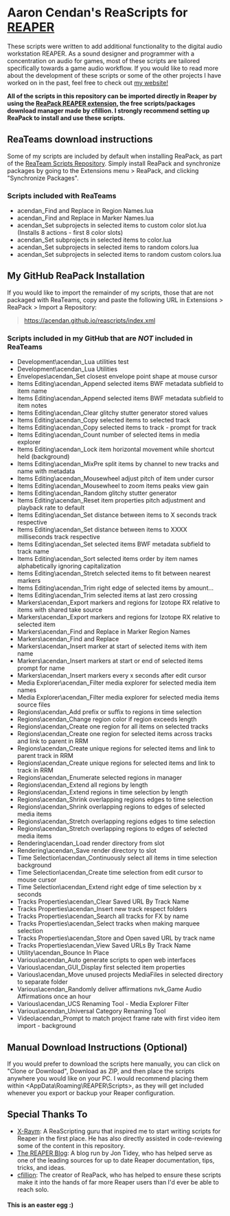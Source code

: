 # Aaron Cendan's ReaScripts for [REAPER](https://reaper.fm)
These scripts were written to add additional functionality to the digital audio workstation REAPER. As a sound designer and programmer with a concentration on audio for games, most of these scripts are tailored specifically towards a game audio workflow. If you would like to read more about the development of these scripts or some of the other projects I have worked on in the past, feel free to check out [my website!](https://www.aaroncendan.me/)

**All of the scripts in this repository can be imported directly in Reaper by using the [ReaPack REAPER extension](https://reapack.com/), the free scripts/packages download manager made by cfillion. I strongly recommend setting up ReaPack to install and use these scripts.**

## ReaTeams download instructions
Some of my scripts are included by default when installing ReaPack, as part of the [ReaTeam Scripts Repository](https://github.com/ReaTeam/ReaScripts). Simply install ReaPack and synchronize packages by going to the Extensions menu > ReaPack, and clicking "Synchronize Packages".

### Scripts included with ReaTeams
- acendan_Find and Replace in Region Names.lua
- acendan_Find and Replace in Marker Names.lua
- acendan_Set subprojects in selected items to custom color slot.lua (Installs 8 actions - first 8 color slots)
- acendan_Set subprojects in selected items to color.lua
- acendan_Set subprojects in selected items to random colors.lua
- acendan_Set subprojects in selected items to random custom colors.lua

## My GitHub ReaPack Installation
If you would like to import the remainder of my scripts, those that are not packaged with ReaTeams, copy and paste the following URL in Extensions > ReaPack > Import a Repository:
> https://acendan.github.io/reascripts/index.xml

### Scripts included in my GitHub that are *NOT* included in ReaTeams
 - Development\acendan_Lua utilities test
 - Development\acendan_Lua Utilities
 - Envelopes\acendan_Set closest envelope point shape at mouse cursor
 - Items Editing\acendan_Append selected items BWF metadata subfield to item name
 - Items Editing\acendan_Append selected items BWF metadata subfield to item notes
 - Items Editing\acendan_Clear glitchy stutter generator stored values
 - Items Editing\acendan_Copy selected items to selected track
 - Items Editing\acendan_Copy selected items to track - prompt for track
 - Items Editing\acendan_Count number of selected items in media explorer
 - Items Editing\acendan_Lock item horizontal movement while shortcut held (background)
 - Items Editing\acendan_MixPre split items by channel to new tracks and name with metadata
 - Items Editing\acendan_Mousewheel adjust pitch of item under cursor
 - Items Editing\acendan_Mousewheel to zoom items peaks view gain
 - Items Editing\acendan_Random glitchy stutter generator
 - Items Editing\acendan_Reset item properties pitch adjustment and playback rate to default
 - Items Editing\acendan_Set distance between items to X seconds track respective
 - Items Editing\acendan_Set distance between items to XXXX milliseconds track respective
 - Items Editing\acendan_Set selected items BWF metadata subfield to track name
 - Items Editing\acendan_Sort selected items order by item names alphabetically ignoring capitalization
 - Items Editing\acendan_Stretch selected items to fit between nearest markers
 - Items Editing\acendan_Trim right edge of selected items by amount...
 - Items Editing\acendan_Trim selected items at last zero crossing
 - Markers\acendan_Export markers and regions for Izotope RX relative to items with shared take source
 - Markers\acendan_Export markers and regions for Izotope RX relative to selected item
 - Markers\acendan_Find and Replace in Marker Region Names
 - Markers\acendan_Find and Replace
 - Markers\acendan_Insert marker at start of selected items with item name
 - Markers\acendan_Insert markers at start or end of selected items prompt for name
 - Markers\acendan_Insert markers every x seconds after edit cursor
 - Media Explorer\acendan_Filter media explorer for selected media item names
 - Media Explorer\acendan_Filter media explorer for selected media items source files
 - Regions\acendan_Add prefix or suffix to regions in time selection
 - Regions\acendan_Change region color if region exceeds length
 - Regions\acendan_Create one region for all items on selected tracks
 - Regions\acendan_Create one region for selected items across tracks and link to parent in RRM
 - Regions\acendan_Create unique regions for selected items and link to parent track in RRM
 - Regions\acendan_Create unique regions for selected items and link to track in RRM
 - Regions\acendan_Enumerate selected regions in manager
 - Regions\acendan_Extend all regions by length
 - Regions\acendan_Extend regions in time selection by length
 - Regions\acendan_Shrink overlapping regions edges to time selection
 - Regions\acendan_Shrink overlapping regions to edges of selected media items
 - Regions\acendan_Stretch overlapping regions edges to time selection
 - Regions\acendan_Stretch overlapping regions to edges of selected media items
 - Rendering\acendan_Load render directory from slot
 - Rendering\acendan_Save render directory to slot
 - Time Selection\acendan_Continuously select all items in time selection background
 - Time Selection\acendan_Create time selection from edit cursor to mouse cursor
 - Time Selection\acendan_Extend right edge of time selection by x seconds
 - Tracks Properties\acendan_Clear Saved URL By Track Name
 - Tracks Properties\acendan_Insert new track respect folders
 - Tracks Properties\acendan_Search all tracks for FX by name
 - Tracks Properties\acendan_Select tracks when making marquee selection
 - Tracks Properties\acendan_Store and Open saved URL by track name
 - Tracks Properties\acendan_View Saved URLs By Track Name
 - Utility\acendan_Bounce In Place
 - Various\acendan_Auto generate scripts to open web interfaces
 - Various\acendan_GUI_Display first selected item properties
 - Various\acendan_Move unused projects MediaFiles in selected directory to separate folder
 - Various\acendan_Randomly deliver affirmations nvk_Game Audio Affirmations once an hour
 - Various\acendan_UCS Renaming Tool - Media Explorer Filter
 - Various\acendan_Universal Category Renaming Tool
 - Video\acendan_Prompt to match project frame rate with first video item import - background

## Manual Download Instructions (Optional)
If you would prefer to download the scripts here manually, you can click on "Clone or Download", Download as ZIP, and then place the scripts anywhere you would like on your PC. I would recommend placing them within <AppData\Roaming\REAPER\Scripts\>, as they will get included whenever you export or backup your Reaper configuration.

## Special Thanks To
- [X-Raym](https://www.extremraym.com/en/): A ReaScripting guru that inspired me to start writing scripts for Reaper in the first place. He has also directly assisted in code-reviewing some of the content in this repository.
- [The REAPER Blog](https://reaperblog.net/): A blog run by Jon Tidey, who has helped serve as one of the leading sources for up to date Reaper documentation, tips, tricks, and ideas.
- [cfillion](https://cfillion.ca/): The creator of ReaPack, who has helped to ensure these scripts make it into the hands of far more Reaper users than I'd ever be able to reach solo.


#### This is an easter egg :)
